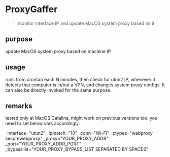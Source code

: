 # ProxyGaffer
> monitor interface IP and update MacOS system proxy based on it

## purpose

update MacOS system proxy based on machine IP

## usage

runs from crontab each N minutes, then check for utun2 IP, whenever it detects that computer is in/out a VPN, and changes system proxy configs. It can also be directly invoked for the same purpose.

## remarks

tested only at MacOS Catalina, might work on previous versions too. you need to set below vars accordingly.

  _interface="utun2"
  _ipmatch="10"
  _conn="Wi-Fi"
  _ptypes="webproxy securewebproxy"
  _proxy="YOUR_PROXY_ADDR" 
  _port="YOUR_PROXY_ADDR_PORT" 
  _bypasslist="YOUR_PROXY_BYPASS_LIST SEPARATED BY SPACES"
